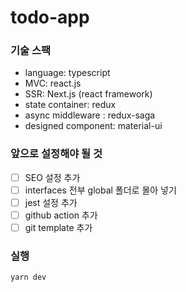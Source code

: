 # todo-app

### 기술 스팩
- language: typescript
- MVC: react.js
- SSR: Next.js (react framework)
- state container: redux
- async middleware : redux-saga
- designed component: material-ui

### 앞으로 설정해야 될 것
- [ ] SEO 설정 추가
- [ ] interfaces 전부 global 폴더로 몰아 넣기
- [ ] jest 설정 추가
- [ ] github action 추가
- [ ] git template 추가

### 실행

```bash
yarn dev
```
